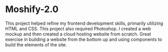 # Moshify-2.0
This project helped refine my frontend development skills, primarily utilizing HTML and CSS. This project also required Photoshop. I created a web mockup and then created a cloud hosting website from scratch. Great exercise in building a website from the bottom up and using components to build the elements of the site.
